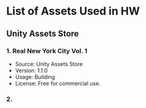 # List of Assets Used in HW

## Unity Assets Store

### 1. Real New York City Vol. 1
  - Source: Unity Assets Store
  - Version: 1.1.0
  - Usage: Building
  - License: Free for commercial use.

### 2. 
  
